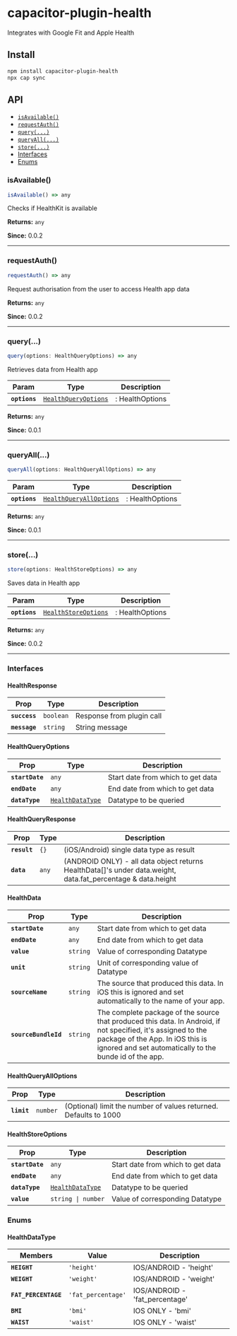 # capacitor-plugin-health

Integrates with Google Fit and Apple Health

## Install

```bash
npm install capacitor-plugin-health
npx cap sync
```

## API

<docgen-index>

* [`isAvailable()`](#isavailable)
* [`requestAuth()`](#requestauth)
* [`query(...)`](#query)
* [`queryAll(...)`](#queryall)
* [`store(...)`](#store)
* [Interfaces](#interfaces)
* [Enums](#enums)

</docgen-index>

<docgen-api>
<!--Update the source file JSDoc comments and rerun docgen to update the docs below-->

### isAvailable()

```typescript
isAvailable() => any
```

Checks if HealthKit is available

**Returns:** <code>any</code>

**Since:** 0.0.2

--------------------


### requestAuth()

```typescript
requestAuth() => any
```

Request authorisation from the user to access Health app data

**Returns:** <code>any</code>

**Since:** 0.0.2

--------------------


### query(...)

```typescript
query(options: HealthQueryOptions) => any
```

Retrieves data from Health app

| Param         | Type                                                              | Description     |
| ------------- | ----------------------------------------------------------------- | --------------- |
| **`options`** | <code><a href="#healthqueryoptions">HealthQueryOptions</a></code> | : HealthOptions |

**Returns:** <code>any</code>

**Since:** 0.0.1

--------------------


### queryAll(...)

```typescript
queryAll(options: HealthQueryAllOptions) => any
```

| Param         | Type                                                                    | Description     |
| ------------- | ----------------------------------------------------------------------- | --------------- |
| **`options`** | <code><a href="#healthqueryalloptions">HealthQueryAllOptions</a></code> | : HealthOptions |

**Returns:** <code>any</code>

**Since:** 0.0.1

--------------------


### store(...)

```typescript
store(options: HealthStoreOptions) => any
```

Saves data in Health app

| Param         | Type                                                              | Description     |
| ------------- | ----------------------------------------------------------------- | --------------- |
| **`options`** | <code><a href="#healthstoreoptions">HealthStoreOptions</a></code> | : HealthOptions |

**Returns:** <code>any</code>

**Since:** 0.0.2

--------------------


### Interfaces


#### HealthResponse

| Prop          | Type                 | Description               |
| ------------- | -------------------- | ------------------------- |
| **`success`** | <code>boolean</code> | Response from plugin call |
| **`message`** | <code>string</code>  | String message            |


#### HealthQueryOptions

| Prop            | Type                                                      | Description                       |
| --------------- | --------------------------------------------------------- | --------------------------------- |
| **`startDate`** | <code>any</code>                                          | Start date from which to get data |
| **`endDate`**   | <code>any</code>                                          | End date from which to get data   |
| **`dataType`**  | <code><a href="#healthdatatype">HealthDataType</a></code> | Datatype to be queried            |


#### HealthQueryResponse

| Prop         | Type             | Description                                                                                                  |
| ------------ | ---------------- | ------------------------------------------------------------------------------------------------------------ |
| **`result`** | <code>{}</code>  | (iOS/Android) single data type as result                                                                     |
| **`data`**   | <code>any</code> | (ANDROID ONLY) - all data object returns HealthData[]'s under data.weight, data.fat_percentage & data.height |


#### HealthData

| Prop                 | Type                | Description                                                                                                                                                                                                 |
| -------------------- | ------------------- | ----------------------------------------------------------------------------------------------------------------------------------------------------------------------------------------------------------- |
| **`startDate`**      | <code>any</code>    | Start date from which to get data                                                                                                                                                                           |
| **`endDate`**        | <code>any</code>    | End date from which to get data                                                                                                                                                                             |
| **`value`**          | <code>string</code> | Value of corresponding Datatype                                                                                                                                                                             |
| **`unit`**           | <code>string</code> | Unit of corresponding value of Datatype                                                                                                                                                                     |
| **`sourceName`**     | <code>string</code> | The source that produced this data. In iOS this is ignored and set automatically to the name of your app.                                                                                                   |
| **`sourceBundleId`** | <code>string</code> | The complete package of the source that produced this data. In Android, if not specified, it's assigned to the package of the App. In iOS this is ignored and set automatically to the bunde id of the app. |


#### HealthQueryAllOptions

| Prop        | Type                | Description                                                      |
| ----------- | ------------------- | ---------------------------------------------------------------- |
| **`limit`** | <code>number</code> | (Optional) limit the number of values returned. Defaults to 1000 |


#### HealthStoreOptions

| Prop            | Type                                                      | Description                       |
| --------------- | --------------------------------------------------------- | --------------------------------- |
| **`startDate`** | <code>any</code>                                          | Start date from which to get data |
| **`endDate`**   | <code>any</code>                                          | End date from which to get data   |
| **`dataType`**  | <code><a href="#healthdatatype">HealthDataType</a></code> | Datatype to be queried            |
| **`value`**     | <code>string \| number</code>                             | Value of corresponding Datatype   |


### Enums


#### HealthDataType

| Members              | Value                         | Description                    |
| -------------------- | ----------------------------- | ------------------------------ |
| **`HEIGHT`**         | <code>'height'</code>         | IOS/ANDROID - 'height'         |
| **`WEIGHT`**         | <code>'weight'</code>         | IOS/ANDROID - 'weight'         |
| **`FAT_PERCENTAGE`** | <code>'fat_percentage'</code> | IOS/ANDROID - 'fat_percentage' |
| **`BMI`**            | <code>'bmi'</code>            | IOS ONLY - 'bmi'               |
| **`WAIST`**          | <code>'waist'</code>          | IOS ONLY - 'waist'             |

</docgen-api>
